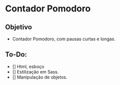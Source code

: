 # Contador Pomodoro

## Objetivo

- Contador Pomodoro, com pausas curtas e longas.

## To-Do:

- [] Html, esboço
- [] Estilização em Sass.
- [] Manipulação de objetos.
 
